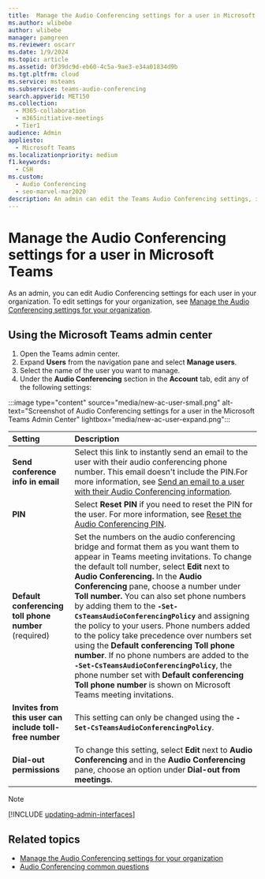 ```yaml
---
title:  Manage the Audio Conferencing settings for a user in Microsoft Teams
ms.author: wlibebe
author: wlibebe
manager: pamgreen
ms.reviewer: oscarr
ms.date: 1/9/2024
ms.topic: article
ms.assetid: 0f39dc9d-eb60-4c5a-9ae3-e34a01834d9b
ms.tgt.pltfrm: cloud
ms.service: msteams
ms.subservice: teams-audio-conferencing
search.appverid: MET150
ms.collection: 
  - M365-collaboration
  - m365initiative-meetings
  - Tier1
audience: Admin
appliesto: 
  - Microsoft Teams
ms.localizationpriority: medium
f1.keywords: 
  - CSH
ms.custom: 
  - Audio Conferencing
  - seo-marvel-mar2020
description: An admin can edit the Teams Audio Conferencing settings, including provider, default toll or toll-free number, conference ID, or PIN for a user.
---
```


# Manage the Audio Conferencing settings for a user in Microsoft Teams

As an admin, you can edit Audio Conferencing settings for each user in your organization. To edit settings for your organization, see [Manage the Audio Conferencing settings for your organization](manage-the-audio-conferencing-settings-for-my-organization-in-teams.md).

## Using the Microsoft Teams admin center

1. Open the Teams admin center.
2. Expand **Users** from the navigation pane and select **Manage users**.
3. Select the name of the user you want to manage.
4. Under the **Audio Conferencing** section in the **Account** tab, edit any of the following settings:

:::image type="content" source="media/new-ac-user-small.png" alt-text="Screenshot of Audio Conferencing settings for a user in the Microsoft Teams Admin Center" lightbox="media/new-ac-user-expand.png":::

| Setting | Description |
|:-----|:-----|
|**Send conference info in email**  |Select this link to instantly send an email to the user with their audio conferencing phone number. This email doesn't include the PIN.For more information, see [Send an email to a user with their Audio Conferencing information](send-an-email-to-a-user-with-their-dial-in-information-in-teams.md).  |
|**PIN** |Select **Reset PIN** if you need to reset the PIN for the user. For more information, see [Reset the Audio Conferencing PIN](reset-the-audio-conferencing-pin-in-teams.md). |
|**Default conferencing toll phone number** (required) |Set the numbers on the audio conferencing bridge and format them as you want them to appear in Teams meeting invitations. To change the default toll number, select **Edit** next to **Audio Conferencing.** In the **Audio Conferencing** pane, choose a number under **Toll number.** You can also set phone numbers by adding them to the **`-Set-CsTeamsAudioConferencingPolicy`** and assigning the policy to your users. Phone numbers added to the policy take precedence over numbers set using the **Default conferencing Toll phone number**. If no phone numbers are added to the **`-Set-CsTeamsAudioConferencingPolicy`**, the phone number set with **Default conferencing Toll phone number** is shown on Microsoft Teams meeting invitations.|
|**Invites from this user can include toll-free number**|This setting can only be changed using the **`-Set-CsTeamsAudioConferencingPolicy`**. |
|**Dial-out permissions**|To change this setting, select **Edit** next to **Audio Conferencing** and in the **Audio Conferencing** pane, choose an option under **Dial-out from meetings**.|

> [!NOTE]
> [!INCLUDE [updating-admin-interfaces](includes/updating-admin-interfaces.md)]

## Related topics

- [Manage the Audio Conferencing settings for your organization](manage-the-audio-conferencing-settings-for-my-organization-in-teams.md)
- [Audio Conferencing common questions](audio-conferencing-common-questions.md)
